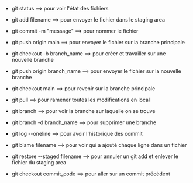 - git status ==> pour voir l'état des fichiers

- git add filename ==> pour envoyer le fichier dans le staging area

- git commit -m "message" ==> pour nommer le fichier

- git push origin main ==> pour envoyer le fichier sur la branche principale

- git checkout -b branch_name ==> pour créer et travailler sur une nouvelle branche

- git push origin branch_name ==> pour envoyer le fichier sur la nouvelle branche

- git checkout main ==> pour revenir sur la branche principale

- git pull ==> pour ramener toutes les modifications en local 

- git branch ==> pour voir la branche sur laquelle on se trouve

- git branch -d branch_name ==> pour supprimer une branche

- git log --oneline ==> pour avoir l'historique des commit 

- git blame filename ==> pour voir qui a ajouté chaque ligne dans un fichier

- git restore --staged filename ==> pour annuler un git add et enlever le fichier du staging area

- git checkout commit_code ==> pour aller sur un commit précédent

